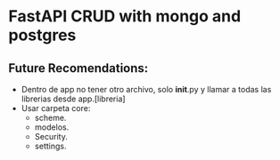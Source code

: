 # FastAPI CRUD with mongo and postgres


## Future Recomendations:
- Dentro de app no tener otro archivo, solo __init__.py y llamar a todas las librerias desde app.[libreria]
- Usar carpeta core:
    - scheme.
    - modelos.
    - Security.
    - settings.
